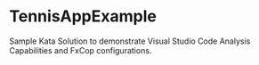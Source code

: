 # TennisAppExample

Sample Kata Solution to demonstrate Visual Studio Code Analysis Capabilities and FxCop configurations.
